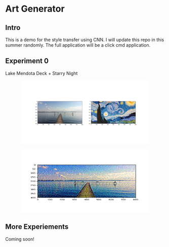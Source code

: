 # Art Generator

## Intro
This is a demo for the style transfer using CNN. I will update this repo in this summer randomly. The full application will be a click cmd application. <br />

## Experiment 0
Lake Mendota Deck + Starry Night

<p align="center">
    <img width="400" height="200" src="result/mendota_starry_night_original.png">
</p>

<p align="center">
    <img width="400" height="200" src="result/lake_mendota_with_starry_night.png">
</p>


## More Experiements
Coming soon!